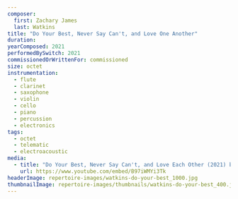```yaml
---
composer:
  first: Zachary James
  last: Watkins
title: "Do Your Best, Never Say Can't, and Love One Another"
duration:
yearComposed: 2021
performedBySwitch: 2021
commissionedOrWrittenFor: commissioned
size: octet
instrumentation:
  - flute
  - clarinet
  - saxophone
  - violin
  - cello
  - piano
  - percussion
  - electronics
tags:
  - octet
  - telematic
  - electroacoustic
media:
  - title: "Do Your Best, Never Say Can't, and Love Each Other (2021) by Zachary James Watkins"
    url: https://www.youtube.com/embed/B97iWMYi3Tk
headerImage: repertoire-images/watkins-do-your-best_1000.jpg
thumbnailImage: repertoire-images/thumbnails/watkins-do-your-best_400.jpg
---
```

